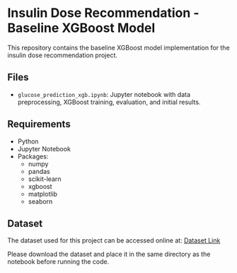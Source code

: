 # Insulin Dose Recommendation - Baseline XGBoost Model

This repository contains the baseline XGBoost model implementation for the insulin dose recommendation project.

## Files
- `glucose_prediction_xgb.ipynb`: Jupyter notebook with data preprocessing, XGBoost training, evaluation, and initial results.

## Requirements
- Python 
- Jupyter Notebook
- Packages:
  - numpy
  - pandas
  - scikit-learn
  - xgboost
  - matplotlib
  - seaborn
 
## Dataset
The dataset used for this project can be accessed online at: [Dataset Link](https://data.mendeley.com/datasets/3hbcscwz44/1)

Please download the dataset and place it in the same directory as the notebook before running the code.


